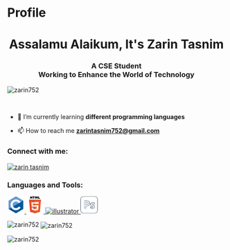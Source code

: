 # Profile
<h1 align="center">Assalamu Alaikum, It's Zarin Tasnim</h1>
<h3 align="center">A CSE Student <br>  Working to Enhance the World of Technology</h3>

<p align="left"> <img src="https://komarev.com/ghpvc/?username=zarin752&label=Profile%20views&color=0e75b6&style=flat" alt="zarin752" /> </p>

<p align="left"> <a href="https://twitter.com/" target="blank"><img src="https://img.shields.io/twitter/follow/?logo=twitter&style=for-the-badge" alt="" /></a> </p>

- 🌱 I’m currently learning **different programming languages**

- 📫 How to reach me **zarintasnim752@gmail.com**

<h3 align="left">Connect with me:</h3>
<p align="left">
<a href="https://fb.com/zarin tasnim" target="blank"><img align="center" src="https://raw.githubusercontent.com/rahuldkjain/github-profile-readme-generator/master/src/images/icons/Social/facebook.svg" alt="zarin tasnim" height="30" width="40" /></a>
</p>

<h3 align="left">Languages and Tools:</h3>
<p align="left"> <a href="https://www.cprogramming.com/" target="_blank" rel="noreferrer"> <img src="https://raw.githubusercontent.com/devicons/devicon/master/icons/c/c-original.svg" alt="c" width="40" height="40"/> </a> <a href="https://www.w3.org/html/" target="_blank" rel="noreferrer"> <img src="https://raw.githubusercontent.com/devicons/devicon/master/icons/html5/html5-original-wordmark.svg" alt="html5" width="40" height="40"/> </a> <a href="https://www.adobe.com/in/products/illustrator.html" target="_blank" rel="noreferrer"> <img src="https://www.vectorlogo.zone/logos/adobe_illustrator/adobe_illustrator-icon.svg" alt="illustrator" width="40" height="40"/> </a> <a href="https://www.photoshop.com/en" target="_blank" rel="noreferrer"> <img src="https://raw.githubusercontent.com/devicons/devicon/master/icons/photoshop/photoshop-line.svg" alt="photoshop" width="40" height="40"/> </a> </p>

<p><img align="left" src="https://github-readme-stats.vercel.app/api/top-langs?username=zarin752&show_icons=true&locale=en&layout=compact" alt="zarin752" /></p>

<p>&nbsp;<img align="center" src="https://github-readme-stats.vercel.app/api?username=zarin752&show_icons=true&locale=en" alt="zarin752" /></p>

<p><img align="center" src="https://github-readme-streak-stats.herokuapp.com/?user=zarin752&" alt="zarin752" /></p>
